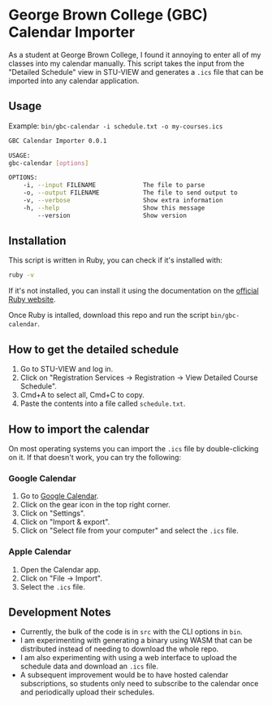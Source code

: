 # George Brown College (GBC) Calendar Importer

As a student at George Brown College, I found it annoying to enter all of my classes into my calendar manually. This script takes the input from the "Detailed Schedule" view in STU-VIEW and generates a `.ics` file that can be imported into any calendar application.

## Usage

Example: `bin/gbc-calendar -i schedule.txt -o my-courses.ics`

```bash
GBC Calendar Importer 0.0.1

USAGE:
gbc-calendar [options]

OPTIONS:
    -i, --input FILENAME             The file to parse
    -o, --output FILENAME            The file to send output to
    -v, --verbose                    Show extra information
    -h, --help                       Show this message
        --version                    Show version
```

## Installation

This script is written in Ruby, you can check if it's installed with:

```bash
ruby -v
```

If it's not installed, you can install it using the documentation on the [official Ruby website](https://www.ruby-lang.org/en/documentation/installation/).

Once Ruby is intalled, download this repo and run the script `bin/gbc-calendar`.

## How to get the detailed schedule

1. Go to STU-VIEW and log in.
2. Click on "Registration Services -> Registration -> View Detailed Course Schedule".
3. Cmd+A to select all, Cmd+C to copy.
4. Paste the contents into a file called `schedule.txt`.

## How to import the calendar

On most operating systems you can import the `.ics` file by double-clicking on it. If that doesn't work, you can try the following:

### Google Calendar

1. Go to [Google Calendar](https://calendar.google.com).
2. Click on the gear icon in the top right corner.
3. Click on "Settings".
4. Click on "Import & export".
5. Click on "Select file from your computer" and select the `.ics` file.

### Apple Calendar

1. Open the Calendar app.
2. Click on "File -> Import".
3. Select the `.ics` file.

## Development Notes

- Currently, the bulk of the code is in `src` with the CLI options
  in `bin`.
- I am experimenting with generating a binary using WASM that can
  be distributed instead of needing to download the whole repo.
- I am also experimenting with using a web interface to upload the
  schedule data and download an `.ics` file.
- A subsequent improvement would be to have hosted calendar
  subscriptions, so students only need to subscribe to the calendar
  once and periodically upload their schedules.


